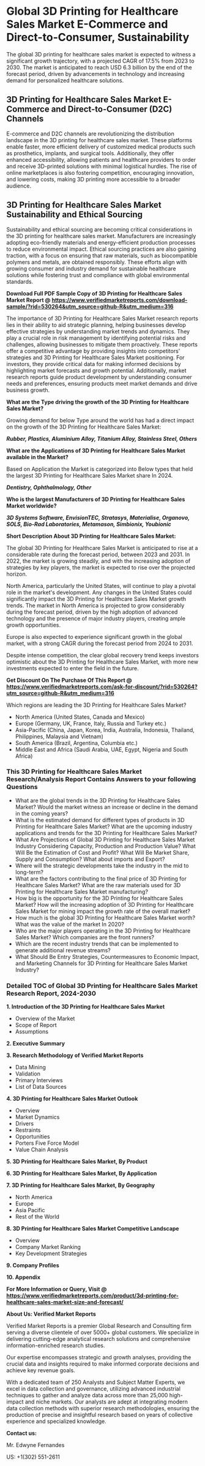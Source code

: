 <h1>Global 3D Printing for Healthcare Sales Market E-Commerce and Direct-to-Consumer, Sustainability</h1><p class=""><p>The global 3D printing for healthcare sales market is expected to witness a significant growth trajectory, with a projected CAGR of 17.5% from 2023 to 2030. The market is anticipated to reach USD 6.3 billion by the end of the forecast period, driven by advancements in technology and increasing demand for personalized healthcare solutions.</p><h2>3D Printing for Healthcare Sales Market E-Commerce and Direct-to-Consumer (D2C) Channels</h2><p>E-commerce and D2C channels are revolutionizing the distribution landscape in the 3D printing for healthcare sales market. These platforms enable faster, more efficient delivery of customized medical products such as prosthetics, implants, and surgical tools. Additionally, they offer enhanced accessibility, allowing patients and healthcare providers to order and receive 3D-printed solutions with minimal logistical hurdles. The rise of online marketplaces is also fostering competition, encouraging innovation, and lowering costs, making 3D printing more accessible to a broader audience.</p><h2>3D Printing for Healthcare Sales Market Sustainability and Ethical Sourcing</h2><p>Sustainability and ethical sourcing are becoming critical considerations in the 3D printing for healthcare sales market. Manufacturers are increasingly adopting eco-friendly materials and energy-efficient production processes to reduce environmental impact. Ethical sourcing practices are also gaining traction, with a focus on ensuring that raw materials, such as biocompatible polymers and metals, are obtained responsibly. These efforts align with growing consumer and industry demand for sustainable healthcare solutions while fostering trust and compliance with global environmental standards.</p></p><p class=""><strong>Download Full PDF Sample Copy of 3D Printing for Healthcare Sales Market Report @ <a href="https://www.verifiedmarketreports.com/download-sample/?rid=530264&utm_source=github-R&utm_medium=316" target="_blank">https://www.verifiedmarketreports.com/download-sample/?rid=530264&utm_source=github-R&utm_medium=316</a></strong></p><p>The importance of&nbsp;3D Printing for Healthcare Sales Market research reports lies in their ability to aid strategic planning, helping businesses develop effective strategies by understanding market trends and dynamics. They play a crucial role in risk management by identifying potential risks and challenges, allowing businesses to mitigate them proactively. These reports offer a competitive advantage by providing insights into competitors' strategies and 3D Printing for Healthcare Sales Market positioning. For investors, they provide critical data for making informed decisions by highlighting market forecasts and growth potential. Additionally, market research reports guide product development by understanding consumer needs and preferences, ensuring products meet market demands and drive business growth.</p><p><strong>What are the&nbsp;Type driving the growth of the 3D Printing for Healthcare Sales Market?</strong></p><p id="" class="">Growing demand for below Type around the world has had a direct impact on the growth of the 3D Printing for Healthcare Sales Market:</p><p class=""><em><strong>Rubber, Plastics, Aluminium Alloy, Titanium Alloy, Stainless Steel, Others</strong></em></p><p class=""><strong>What are the&nbsp;Applications&nbsp;of 3D Printing for Healthcare Sales Market available in the Market?</strong></p><p id="" class="">Based on Application the Market is categorized into Below types that held the largest 3D Printing for Healthcare Sales Market share In 2024.</p><p class=""><em><strong>Dentistry, Ophthalmology, Other</strong></em></p><p class=""><strong>Who is the largest Manufacturers of 3D Printing for Healthcare Sales Market worldwide?</strong></p><p><em><strong>3D Systems Software, EnvisionTEC, Stratasys, Materialise, Organovo, SOLS, Bio-Rad Laboratories, Metamason, Simbionix, Youbionic</strong></em></p><p id="" class=""><strong>Short Description About 3D Printing for Healthcare Sales Market:</strong></p><p>The global 3D Printing for Healthcare Sales Market is anticipated to rise at a considerable rate during the forecast period, between 2023 and 2031. In 2022, the market is growing steadily, and with the increasing adoption of strategies by key players, the market is expected to rise over the projected horizon.</p><p>North America, particularly the United States, will continue to play a pivotal role in the market's development. Any changes in the United States could significantly impact the 3D Printing for Healthcare Sales Market growth trends. The market in North America is projected to grow considerably during the forecast period, driven by the high adoption of advanced technology and the presence of major industry players, creating ample growth opportunities.</p><p>Europe is also expected to experience significant growth in the global market, with a strong CAGR during the forecast period from 2024 to 2031.</p><p>Despite intense competition, the clear global recovery trend keeps investors optimistic about the 3D Printing for Healthcare Sales Market, with more new investments expected to enter the field in the future.</p><p id="" class=""><strong>Get Discount On The Purchase Of This Report @ <a href="https://www.verifiedmarketreports.com/ask-for-discount/?rid=530264?utm_source=github-R&utm_medium=316" target="_blank">https://www.verifiedmarketreports.com/ask-for-discount/?rid=530264?utm_source=github-R&utm_medium=316</a></strong></p><p class="">Which regions are leading the 3D Printing for Healthcare Sales Market?</p><ul><li>North America (United States, Canada and Mexico)</li><li>Europe (Germany, UK, France, Italy, Russia and Turkey etc.)</li><li>Asia-Pacific (China, Japan, Korea, India, Australia, Indonesia, Thailand, Philippines, Malaysia and Vietnam)</li><li>South America (Brazil, Argentina, Columbia etc.)</li><li>Middle East and Africa (Saudi Arabia, UAE, Egypt, Nigeria and South Africa)</li></ul><h3 id="" class="">This 3D Printing for Healthcare Sales Market Research/Analysis Report Contains Answers to your following Questions</h3><ul><li>What are the global trends in the 3D Printing for Healthcare Sales Market? Would the market witness an increase or decline in the demand in the coming years?</li><li>What is the estimated demand for different types of products in 3D Printing for Healthcare Sales Market? What are the upcoming industry applications and trends for the 3D Printing for Healthcare Sales Market?</li><li>What Are Projections of Global 3D Printing for Healthcare Sales Market Industry Considering Capacity, Production and Production Value? What Will Be the Estimation of Cost and Profit? What Will Be Market Share, Supply and Consumption? What about imports and Export?</li><li>Where will the strategic developments take the industry in the mid to long-term?</li><li>What are the factors contributing to the final price of 3D Printing for Healthcare Sales Market? What are the raw materials used for 3D Printing for Healthcare Sales Market manufacturing?</li><li>How big is the opportunity for the 3D Printing for Healthcare Sales Market? How will the increasing adoption of 3D Printing for Healthcare Sales Market for mining impact the growth rate of the overall market?</li><li>How much is the global 3D Printing for Healthcare Sales Market worth? What was the value of the market In 2020?</li><li>Who are the major players operating in the 3D Printing for Healthcare Sales Market? Which companies are the front runners?</li><li>Which are the recent industry trends that can be implemented to generate additional revenue streams?</li><li>What Should Be Entry Strategies, Countermeasures to Economic Impact, and Marketing Channels for 3D Printing for Healthcare Sales Market Industry?</li></ul><h3 id="" class="">Detailed TOC of Global 3D Printing for Healthcare Sales Market Research Report, 2024-2030</h3><p id="" class=""><strong>1. Introduction of the 3D Printing for Healthcare Sales Market</strong></p><ul><li>Overview of the Market</li><li>Scope of Report</li><li>Assumptions</li></ul><p id="" class=""><strong>2. Executive Summary</strong></p><p id="" class=""><strong>3. Research Methodology of Verified Market Reports</strong></p><ul><li>Data Mining</li><li>Validation</li><li>Primary Interviews</li><li>List of Data Sources</li></ul><p id="" class=""><strong>4. 3D Printing for Healthcare Sales Market Outlook</strong></p><ul><li>Overview</li><li>Market Dynamics</li><li>Drivers</li><li>Restraints</li><li>Opportunities</li><li>Porters Five Force Model</li><li>Value Chain Analysis</li></ul><p id="" class=""><strong>5. 3D Printing for Healthcare Sales Market, By Product</strong></p><p id="" class=""><strong>6. 3D Printing for Healthcare Sales Market, By Application</strong></p><p id="" class=""><strong>7. 3D Printing for Healthcare Sales Market, By Geography</strong></p><ul><li>North America</li><li>Europe</li><li>Asia Pacific</li><li>Rest of the World</li></ul><p id="" class=""><strong>8. 3D Printing for Healthcare Sales Market Competitive Landscape</strong></p><ul><li>Overview</li><li>Company Market Ranking</li><li>Key Development Strategies</li></ul><p id="" class=""><strong>9. Company Profiles</strong></p><p id="" class=""><strong>10. Appendix</strong></p><p id="" class=""><strong>For More Information or Query, Visit @ <a href="https://www.verifiedmarketreports.com/product/3d-printing-for-healthcare-sales-market-size-and-forecast/" target="_blank">https://www.verifiedmarketreports.com/product/3d-printing-for-healthcare-sales-market-size-and-forecast/</a></strong></p><p id="" class=""><strong>About Us: Verified Market Reports</strong></p><p id="" class="">Verified Market Reports is a premier Global Research and Consulting firm serving a diverse clientele of over 5000+ global customers. We specialize in delivering cutting-edge analytical research solutions and comprehensive information-enriched research studies.</p><p id="" class="">Our expertise encompasses strategic and growth analyses, providing the crucial data and insights required to make informed corporate decisions and achieve key revenue goals.</p><p id="" class="">With a dedicated team of 250 Analysts and Subject Matter Experts, we excel in data collection and governance, utilizing advanced industrial techniques to gather and analyze data across more than 25,000 high-impact and niche markets. Our analysts are adept at integrating modern data collection methods with superior research methodologies, ensuring the production of precise and insightful research based on years of collective experience and specialized knowledge.</p><p id="" class=""><strong>Contact us:</strong></p><p id="" class="">Mr. Edwyne Fernandes</p><p id="" class="">US: +1(302) 551-2611</p>